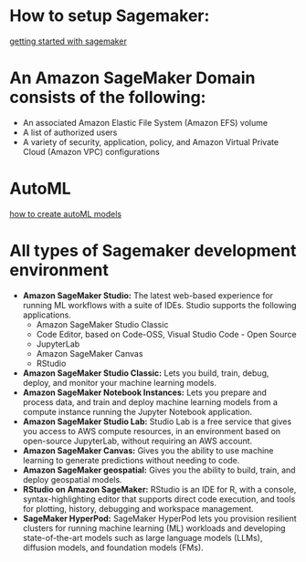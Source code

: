# How to setup Sagemaker:

[getting started with sagemaker](https://docs.aws.amazon.com/sagemaker/latest/dg/gs.html)

# An Amazon SageMaker Domain consists of the following:

* An associated Amazon Elastic File System (Amazon EFS) volume
* A list of authorized users
* A variety of security, application, policy, and Amazon Virtual Private Cloud (Amazon VPC) configurations

# AutoML
[how to create autoML models](https://docs.aws.amazon.com/sagemaker/latest/dg/autopilot-automate-model-development.html)

# All types of Sagemaker development environment
 * **Amazon SageMaker Studio:** The latest web-based experience for running ML workflows with a suite of IDEs. Studio supports the following applications.
      * Amazon SageMaker Studio Classic
      * Code Editor, based on Code-OSS, Visual Studio Code - Open Source
      * JupyterLab
      * Amazon SageMaker Canvas
      * RStudio
 * **Amazon SageMaker Studio Classic:** Lets you build, train, debug, deploy, and monitor your machine learning models.
 * **Amazon SageMaker Notebook Instances:** Lets you prepare and process data, and train and deploy machine learning models from a compute instance running the Jupyter Notebook application.
 * **Amazon SageMaker Studio Lab:** Studio Lab is a free service that gives you access to AWS compute resources, in an environment based on open-source JupyterLab, without requiring an AWS account.
 * **Amazon SageMaker Canvas:** Gives you the ability to use machine learning to generate predictions without needing to code.
 * **Amazon SageMaker geospatial:** Gives you the ability to build, train, and deploy geospatial models.
 * **RStudio on Amazon SageMaker:** RStudio is an IDE for R, with a console, syntax-highlighting editor that supports direct code execution, and tools for plotting, history, debugging and workspace management.
 * **SageMaker HyperPod:** SageMaker HyperPod lets you provision resilient clusters for running machine learning (ML) workloads and developing state-of-the-art models such as large language models (LLMs), diffusion models, and foundation models (FMs).
